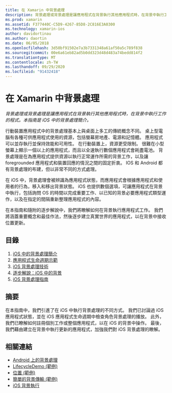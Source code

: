 ```yaml
---
title: 在 Xamarin 中背景處理
description: 背景處理或背景處理是讓應用程式在背景執行其他應用程式時，在背景中執行工作的程式。 本指南是 iOS 中的背景處理簡介。
ms.prod: xamarin
ms.assetid: F377440C-C5D9-4267-85D8-2C816E3A0300
ms.technology: xamarin-ios
author: davidortinau
ms.author: daortin
ms.date: 06/05/2018
ms.openlocfilehash: 3d50bf91502e7a3b7331348a61af50a5c789f838
ms.sourcegitcommit: 00e6a61eb82ad5b0dd323d48d483a74bedd814f2
ms.translationtype: MT
ms.contentlocale: zh-TW
ms.lasthandoff: 09/29/2020
ms.locfileid: "91432418"
---
```

# <a name="backgrounding-in-xamarinios"></a>在 Xamarin 中背景處理

_背景處理或背景處理是讓應用程式在背景執行其他應用程式時，在背景中執行工作的程式。本指南是 iOS 中的背景處理簡介。_

行動裝置應用程式中的背景處理基本上與桌面上多工的傳統概念不同。 桌上型電腦有各種可供應用程式使用的資源，包括螢幕房地產、電源和記憶體。 應用程式可以並存執行並保持效能和可用性。 在行動裝置上，資源更受限制。 很難在小型螢幕上顯示一個以上的應用程式，而且以全速執行數個應用程式會耗盡電池。 背景處理是在為應用程式提供資源以執行正常運作所需的背景工作，以及讓 foregrounded 應用程式和裝置回應的情況之間的固定折衷。 IOS 和 Android 都有背景處理的布建，但以非常不同的方式處理。

在 iOS 中，背景處理會被辨識為應用程式狀態，而應用程式會根據應用程式和使用者的行為，移入和移出背景狀態。 iOS 也提供數個選項，可讓應用程式在背景中執行，包括詢問 OS 的時間以完成重要工作、以已知的背景必要應用程式類型運作，以及在指定的間隔重新整理應用程式的內容。

在本指南和隨附的逐步解說中，我們將瞭解如何在背景執行應用程式工作。 我們將涵蓋重要概念和最佳作法，然後逐步建立真實世界的應用程式，以在背景中接收位置更新。

## <a name="contents"></a>目錄

1. [iOS 中的背景處理簡介](~/ios/app-fundamentals/backgrounding/introduction-to-backgrounding-in-ios.md)
1. [應用程式生命週期示範](~/ios/app-fundamentals/backgrounding/application-lifecycle-demo.md)
1. [iOS 背景處理技術](~/ios/app-fundamentals/backgrounding/ios-backgrounding-techniques/index.md)
1. [逐步解說：iOS 中的背景](~/ios/app-fundamentals/backgrounding/ios-backgrounding-walkthroughs/index.md)
1. [iOS 背景處理指南](~/ios/app-fundamentals/backgrounding/ios-backgrounding-guidance.md)

## <a name="summary"></a>摘要

在本指南中，我們引進了在 iOS 中執行背景處理的不同方式。 我們已討論過 iOS 應用程式狀態，並在 iOS 應用程式生命週期中檢查角色背景處理的播放。 此外，我們已瞭解如何註冊個別工作或整個應用程式，以在 iOS 的背景中操作。 最後，我們藉由建立在背景中執行更新的應用程式，加強我們對 iOS 背景處理的瞭解。

## <a name="related-links"></a>相關連結

- [Android 上的背景處理](~/android/app-fundamentals/services/index.md)
- [LifecycleDemo (範例) ](/samples/xamarin/ios-samples/lifecycledemo)
- [位置 (範例) ](/samples/xamarin/ios-samples/location)
- [簡單的背景傳輸 (範例) ](/samples/xamarin/ios-samples/simplebackgroundtransfer)
- [iOS 背景執行](https://developer.apple.com/library/ios/documentation/iPhone/Conceptual/iPhoneOSProgrammingGuide/BackgroundExecution/BackgroundExecution.html)
